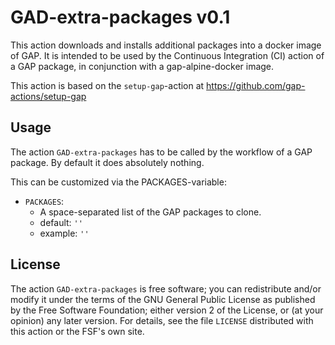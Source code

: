 # GAD-extra-packages v0.1

This action downloads and installs additional packages into a docker image
of GAP. It is intended to be used by the Continuous Integration (CI)
action of a GAP package, in conjunction with a gap-alpine-docker image.

This action is based on the `setup-gap`-action at 
https://github.com/gap-actions/setup-gap


## Usage

The action `GAD-extra-packages` has to be called by the workflow of a GAP
package. By default it does absolutely nothing.

This can be customized via the PACKAGES-variable:

- `PACKAGES`:
   - A space-separated list of the GAP packages to clone.
   - default: `''`
   - example: `''`


## License
The action `GAD-extra-packages` is free software; you can redistribute
and/or modify it under the terms of the GNU General Public License as published
by the Free Software Foundation; either version 2 of the License, or (at your
opinion) any later version. For details, see the file `LICENSE` distributed
with this action or the FSF's own site.
